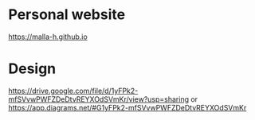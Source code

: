# Personal website
https://malla-h.github.io
# Design
https://drive.google.com/file/d/1yFPk2-mfSVvwPWFZDeDtvREYXOdSVmKr/view?usp=sharing
or https://app.diagrams.net/#G1yFPk2-mfSVvwPWFZDeDtvREYXOdSVmKr
